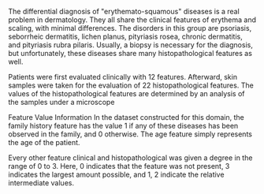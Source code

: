 The differential diagnosis of "erythemato-squamous" diseases is a real problem in dermatology. They all share the clinical features of erythema and scaling, with minimal differences. The disorders in this group are psoriasis, seborrheic dermatitis, lichen planus, pityriasis rosea, chronic dermatitis, and pityriasis rubra pilaris. Usually, a biopsy is necessary for the diagnosis, but unfortunately, these diseases share many histopathological features as well.

Patients were first evaluated clinically with 12 features. Afterward, skin samples were taken for the evaluation of 22 histopathological features. The values of the histopathological features are determined by an analysis of the samples under a microscope

Feature Value Information
In the dataset constructed for this domain, the family history feature has the value 1 if any of these diseases has been observed in the family, and 0 otherwise. The age feature simply represents the age of the patient.

Every other feature clinical and histopathological was given a degree in the range of 0 to 3. Here, 0 indicates that the feature was not present, 3 indicates the largest amount possible, and 1, 2 indicate the relative intermediate values.
